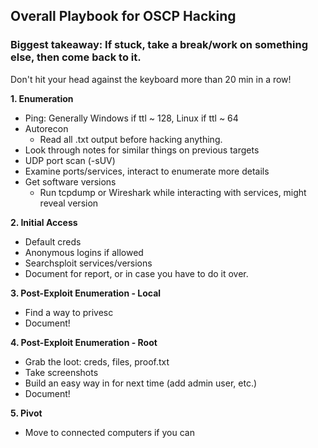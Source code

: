 ## Overall Playbook for OSCP Hacking
### Biggest takeaway: If stuck, take a break/work on something else, then come back to it.
Don't hit your head against the keyboard more than 20 min in a row!

**1. Enumeration**
- Ping: Generally Windows if ttl ~ 128, Linux if ttl ~ 64
- Autorecon
  - Read all .txt output before hacking anything.
- Look through notes for similar things on previous targets
- UDP port scan (-sUV)
- Examine ports/services, interact to enumerate more details
- Get software versions
  - Run tcpdump or Wireshark while interacting with services, might reveal version

**2. Initial Access**
- Default creds
- Anonymous logins if allowed
- Searchsploit services/versions
- Document for report, or in case you have to do it over.

**3. Post-Exploit Enumeration - Local**
- Find a way to privesc
- Document!

**4. Post-Exploit Enumeration - Root**
- Grab the loot: creds, files, proof.txt
- Take screenshots
- Build an easy way in for next time (add admin user, etc.)
- Document!

**5. Pivot**
- Move to connected computers if you can

